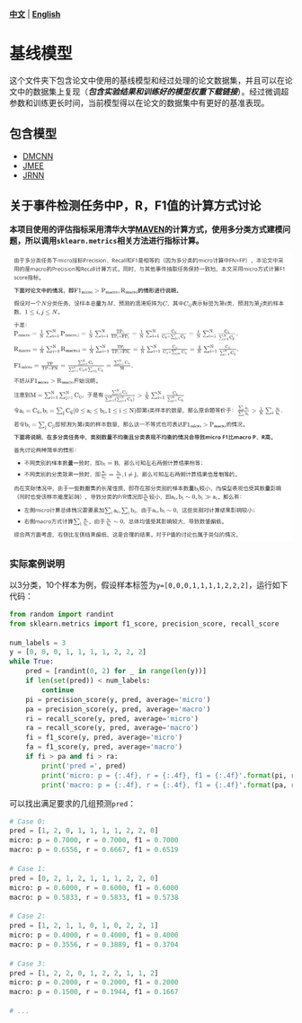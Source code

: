 [**中文**](https://github.com/231sm/Reasoning_In_EE/blob/main/baselines/README.md) | [**English**](https://github.com/231sm/Reasoning_In_EE/blob/main/baselines/README_EN.md)

# 基线模型

这个文件夹下包含论文中使用的基线模型和经过处理的论文数据集，并且可以在论文中的数据集上复现（***包含实验结果和训练好的模型权重下载链接***）。经过微调超参数和训练更长时间，当前模型得以在论文的数据集中有更好的基准表现。

## 包含模型

- [DMCNN](https://github.com/231sm/Reasoning_In_EE/blob/main/baselines/DMCNN/README.md)
- [JMEE](https://github.com/231sm/Reasoning_In_EE/blob/main/baselines/JMEE/README.md)
- [JRNN](https://github.com/231sm/Reasoning_In_EE/blob/main/baselines/JRNN/README.md)

## 关于事件检测任务中P，R，F1值的计算方式讨论

**本项目使用的评估指标采用清华大学[MAVEN](https://github.com/THU-KEG/MAVEN-dataset)的计算方式，使用多分类方式建模问题，所以调用`sklearn.metrics`相关方法进行指标计算。**

![](https://github.com/231sm/Reasoning_In_EE/blob/main/baselines/equations.png)

### 实际案例说明

以3分类，10个样本为例，假设样本标签为`y=[0,0,0,1,1,1,1,2,2,2]`，运行如下代码：

```python
from random import randint
from sklearn.metrics import f1_score, precision_score, recall_score

num_labels = 3
y = [0, 0, 0, 1, 1, 1, 1, 2, 2, 2]
while True:
    pred = [randint(0, 2) for _ in range(len(y))]
    if len(set(pred)) < num_labels:
        continue
    pi = precision_score(y, pred, average='micro')
    pa = precision_score(y, pred, average='macro')
    ri = recall_score(y, pred, average='micro')
    ra = recall_score(y, pred, average='macro')
    fi = f1_score(y, pred, average='micro')
    fa = f1_score(y, pred, average='macro')
    if fi > pa and fi > ra:
        print('pred =', pred)
        print('micro: p = {:.4f}, r = {:.4f}, f1 = {:.4f}'.format(pi, ri, fi))
        print('macro: p = {:.4f}, r = {:.4f}, f1 = {:.4f}'.format(pa, ra, fa))
```

可以找出满足要求的几组预测`pred`：

```python
# Case 0:
pred = [1, 2, 0, 1, 1, 1, 1, 2, 2, 0]
micro: p = 0.7000, r = 0.7000, f1 = 0.7000
macro: p = 0.6556, r = 0.6667, f1 = 0.6519

# Case 1:
pred = [0, 2, 1, 2, 1, 1, 1, 2, 2, 0]
micro: p = 0.6000, r = 0.6000, f1 = 0.6000
macro: p = 0.5833, r = 0.5833, f1 = 0.5738

# Case 2:
pred = [1, 2, 1, 1, 0, 1, 0, 2, 2, 1]
micro: p = 0.4000, r = 0.4000, f1 = 0.4000
macro: p = 0.3556, r = 0.3889, f1 = 0.3704

# Case 3:
pred = [1, 2, 2, 0, 1, 2, 2, 1, 1, 2]
micro: p = 0.2000, r = 0.2000, f1 = 0.2000
macro: p = 0.1500, r = 0.1944, f1 = 0.1667

# ...
```
